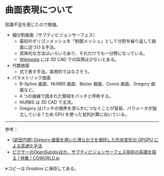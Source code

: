 # 曲面表現について
知識不足を感じたので勉強。
- 細分割曲面（サブディビジョンサーフェス）
    - 最初のポリゴンメッシュを「制御メッシュ」として分割を繰り返して曲面に近づける手法。
    - 具体的な方法はいろいろあり、それだけでも一分野になっている。
    - [Wikipedia](https://ja.wikipedia.org/wiki/%E3%82%B5%E3%83%96%E3%83%87%E3%82%A3%E3%83%93%E3%82%B8%E3%83%A7%E3%83%B3%E3%82%B5%E3%83%BC%E3%83%95%E3%82%A7%E3%82%B9) には 3D CAD での採用は少ないとある。
- 代数曲面
    - 式で表す手法。実用的ではなさそう。
- パラメトリック曲面
    - B-Spline 曲面、NURBS 曲面、Bezier 曲面、Coons 曲面、Gregory 曲面など。
    - 4 つの曲線で囲まれた領域をパッチと呼称する。
    - NURBS は 3D CAD で主流。
    - Gregory はパッチの境界を滑らかにつなぐことが容易、パラメータが独立している？ため GPU を使った並列計算に向いている。

---

参考：
- [[武田巧視] Gregory 曲面を用いた滑らかさを保持した形状変形の GPGPU による高速化手法
](https://gamescience.jp/2008/Paper/Takeda_2008.pdf)
- [ピクサーのOpenSubdivほか、サブディビジョンサーフェス技術の系譜を探る | 特集 | CGWORLD.jp](https://cgworld.jp/feature/201511-tremdsofsubdiv.html)

※コピーは Dropbox に保存してある。